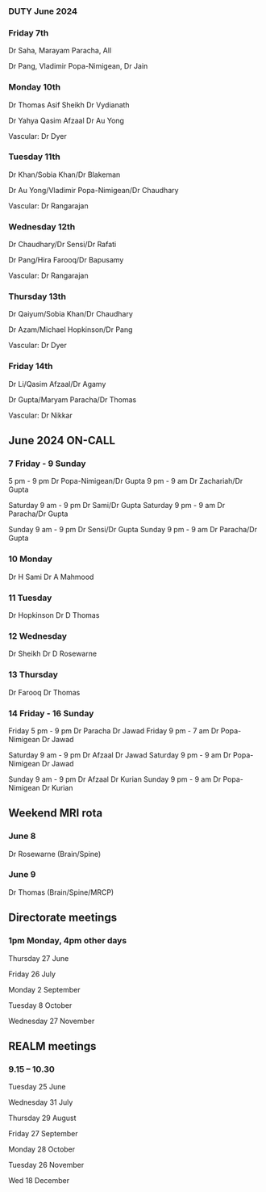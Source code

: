

### DUTY June 2024

### Friday 7th
Dr Saha, Marayam Paracha, All

Dr Pang, Vladimir Popa-Nimigean, Dr Jain

### Monday 10th
Dr Thomas Asif Sheikh Dr Vydianath

Dr Yahya Qasim Afzaal Dr Au Yong

Vascular: Dr Dyer

### Tuesday 11th
Dr Khan/Sobia Khan/Dr Blakeman

Dr Au Yong/Vladimir Popa-Nimigean/Dr Chaudhary

Vascular: Dr Rangarajan

### Wednesday 12th
Dr Chaudhary/Dr Sensi/Dr Rafati

Dr Pang/Hira Farooq/Dr Bapusamy

Vascular: Dr Rangarajan

### Thursday 13th
Dr Qaiyum/Sobia Khan/Dr Chaudhary

Dr Azam/Michael Hopkinson/Dr Pang

Vascular: Dr Dyer

### Friday 14th
Dr Li/Qasim Afzaal/Dr Agamy

Dr Gupta/Maryam Paracha/Dr Thomas

Vascular: Dr Nikkar



## June 2024 ON-CALL

### 7	Friday - 9 Sunday
5 pm - 9 pm	Dr Popa-Nimigean/Dr Gupta
9 pm - 9 am	Dr Zachariah/Dr Gupta

Saturday 9 am - 9 pm	Dr Sami/Dr Gupta
Saturday 9 pm - 9 am 	Dr Paracha/Dr Gupta

Sunday 9 am - 9 pm	Dr Sensi/Dr Gupta
Sunday 9 pm - 9 am	Dr Paracha/Dr Gupta

### 10 Monday				
Dr H Sami	Dr A Mahmood

### 11	Tuesday			
Dr Hopkinson	Dr D Thomas

### 12	Wednesday			
Dr Sheikh	Dr D Rosewarne

### 13	Thursday 
Dr Farooq	Dr Thomas

###  14	Friday - 16 Sunday
Friday 5 pm - 9 pm	Dr Paracha		Dr Jawad
Friday 9 pm - 7 am	Dr Popa-Nimigean	Dr Jawad

Saturday 9 am - 9 pm	Dr Afzaal		Dr Jawad
Saturday 9 pm - 9 am	Dr Popa-Nimigean	Dr Jawad

Sunday 9 am - 9 pm	Dr Afzaal		Dr Kurian
Sunday 9 pm - 9 am 	Dr Popa-Nimigean	Dr Kurian

## Weekend MRI rota
		
### June 8

Dr Rosewarne	(Brain/Spine)

### June 9

Dr Thomas	(Brain/Spine/MRCP)




## Directorate meetings  
### 1pm Monday, 4pm other days


Thursday 27 June

Friday 26 July

Monday 2 September

Tuesday 8 October

Wednesday 27 November


## REALM meetings
### 9.15 – 10.30


Tuesday 25 June 	

Wednesday 31 July 	

Thursday 29 August	

Friday 27 September

Monday 28 October  

Tuesday 26 November		

Wed 18 December	




